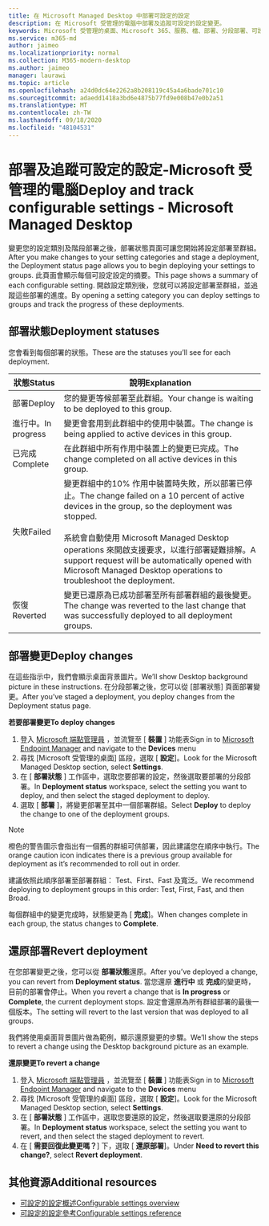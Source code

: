 ```yaml
---
title: 在 Microsoft Managed Desktop 中部署可設定的設定
description: 在 Microsoft 受管理的電腦中部署及追蹤可設定的設定變更。
keywords: Microsoft 受管理的桌面、Microsoft 365、服務、檔、部署、分段部署、可設定的設定
ms.service: m365-md
author: jaimeo
ms.localizationpriority: normal
ms.collection: M365-modern-desktop
ms.author: jaimeo
manager: laurawi
ms.topic: article
ms.openlocfilehash: a24d0dc64e2262a8b208119c45a4a6bade701c10
ms.sourcegitcommit: adaedd1418a3bd6e4875b77fd9e008b47e0b2a51
ms.translationtype: MT
ms.contentlocale: zh-TW
ms.lasthandoff: 09/18/2020
ms.locfileid: "48104531"
---
```

# <a name="deploy-and-track-configurable-settings---microsoft-managed-desktop"></a><span data-ttu-id="b4f5d-104">部署及追蹤可設定的設定-Microsoft 受管理的電腦</span><span class="sxs-lookup"><span data-stu-id="b4f5d-104">Deploy and track configurable settings - Microsoft Managed Desktop</span></span>

<span data-ttu-id="b4f5d-105">變更您的設定類別及階段部署之後，部署狀態頁面可讓您開始將設定部署至群組。</span><span class="sxs-lookup"><span data-stu-id="b4f5d-105">After you make changes to your setting categories and stage a deployment, the Deployment status page allows you to begin deploying your settings to groups.</span></span> <span data-ttu-id="b4f5d-106">此頁面會顯示每個可設定設定的摘要。</span><span class="sxs-lookup"><span data-stu-id="b4f5d-106">This page shows a summary of each configurable setting.</span></span> <span data-ttu-id="b4f5d-107">開啟設定類別後，您就可以將設定部署至群組，並追蹤這些部署的進度。</span><span class="sxs-lookup"><span data-stu-id="b4f5d-107">By opening a setting category you can deploy settings to groups and track the progress of these deployments.</span></span>

## <a name="deployment-statuses"></a><span data-ttu-id="b4f5d-108">部署狀態</span><span class="sxs-lookup"><span data-stu-id="b4f5d-108">Deployment statuses</span></span> 

<span data-ttu-id="b4f5d-109">您會看到每個部署的狀態。</span><span class="sxs-lookup"><span data-stu-id="b4f5d-109">These are the statuses you’ll see for each deployment.</span></span>

<span data-ttu-id="b4f5d-110">狀態</span><span class="sxs-lookup"><span data-stu-id="b4f5d-110">Status</span></span>  | <span data-ttu-id="b4f5d-111">說明</span><span class="sxs-lookup"><span data-stu-id="b4f5d-111">Explanation</span></span> 
--- | --- 
<span data-ttu-id="b4f5d-112">部署</span><span class="sxs-lookup"><span data-stu-id="b4f5d-112">Deploy</span></span> | <span data-ttu-id="b4f5d-113">您的變更等候部署至此群組。</span><span class="sxs-lookup"><span data-stu-id="b4f5d-113">Your change is waiting to be deployed to this group.</span></span>
<span data-ttu-id="b4f5d-114">進行中。</span><span class="sxs-lookup"><span data-stu-id="b4f5d-114">In progress</span></span> | <span data-ttu-id="b4f5d-115">變更會套用到此群組中的使用中裝置。</span><span class="sxs-lookup"><span data-stu-id="b4f5d-115">The change is being applied to active devices in this group.</span></span> 
<span data-ttu-id="b4f5d-116">已完成</span><span class="sxs-lookup"><span data-stu-id="b4f5d-116">Complete</span></span> | <span data-ttu-id="b4f5d-117">在此群組中所有作用中裝置上的變更已完成。</span><span class="sxs-lookup"><span data-stu-id="b4f5d-117">The change completed on all active devices in this group.</span></span> 
<span data-ttu-id="b4f5d-118">失敗</span><span class="sxs-lookup"><span data-stu-id="b4f5d-118">Failed</span></span> | <span data-ttu-id="b4f5d-119">變更群組中的10% 作用中裝置時失敗，所以部署已停止。</span><span class="sxs-lookup"><span data-stu-id="b4f5d-119">The change failed on a 10 percent of active devices in the group, so the deployment was stopped.</span></span><br><br> <span data-ttu-id="b4f5d-120">系統會自動使用 Microsoft Managed Desktop operations 來開啟支援要求，以進行部署疑難排解。</span><span class="sxs-lookup"><span data-stu-id="b4f5d-120">A support request will be automatically opened with Microsoft Managed Desktop operations to troubleshoot the deployment.</span></span> 
<span data-ttu-id="b4f5d-121">恢復</span><span class="sxs-lookup"><span data-stu-id="b4f5d-121">Reverted</span></span> | <span data-ttu-id="b4f5d-122">變更已還原為已成功部署至所有部署群組的最後變更。</span><span class="sxs-lookup"><span data-stu-id="b4f5d-122">The change was reverted to the last change that was successfully deployed to all deployment groups.</span></span>

## <a name="deploy-changes"></a><span data-ttu-id="b4f5d-123">部署變更</span><span class="sxs-lookup"><span data-stu-id="b4f5d-123">Deploy changes</span></span>

<span data-ttu-id="b4f5d-124">在這些指示中，我們會顯示桌面背景圖片。</span><span class="sxs-lookup"><span data-stu-id="b4f5d-124">We’ll show Desktop background picture in these instructions.</span></span> <span data-ttu-id="b4f5d-125">在分段部署之後，您可以從 [部署狀態] 頁面部署變更。</span><span class="sxs-lookup"><span data-stu-id="b4f5d-125">After you’ve staged a deployment, you deploy changes from the Deployment status page.</span></span> 

<span data-ttu-id="b4f5d-126">**若要部署變更**</span><span class="sxs-lookup"><span data-stu-id="b4f5d-126">**To deploy changes**</span></span>

1. <span data-ttu-id="b4f5d-127">登入 [Microsoft 端點管理員](https://endpoint.microsoft.com/) ，並流覽至 [ **裝置** ] 功能表</span><span class="sxs-lookup"><span data-stu-id="b4f5d-127">Sign in to [Microsoft Endpoint Manager](https://endpoint.microsoft.com/) and navigate to the **Devices** menu</span></span>
2. <span data-ttu-id="b4f5d-128">尋找 [Microsoft 受管理的桌面] 區段，選取 [ **設定**]。</span><span class="sxs-lookup"><span data-stu-id="b4f5d-128">Look for the Microsoft Managed Desktop section, select **Settings**.</span></span>
3. <span data-ttu-id="b4f5d-129">在 [ **部署狀態** ] 工作區中，選取您要部署的設定，然後選取要部署的分段部署。</span><span class="sxs-lookup"><span data-stu-id="b4f5d-129">In **Deployment status** workspace, select the setting you want to deploy, and then select the staged deployment to deploy.</span></span>
4. <span data-ttu-id="b4f5d-130">選取 [ **部署** ]，將變更部署至其中一個部署群組。</span><span class="sxs-lookup"><span data-stu-id="b4f5d-130">Select **Deploy** to deploy the change to one of the deployment groups.</span></span>

> [!NOTE] 
> <span data-ttu-id="b4f5d-131">橙色的警告圖示會指出有一個舊的群組可供部署，因此建議您在順序中執行。</span><span class="sxs-lookup"><span data-stu-id="b4f5d-131">The orange caution icon indicates there is a previous group available for deployment as it’s recommended to roll out in order.</span></span> 

<!-- Needs picture updated to show MEM ![Deployment status workspace. Trusted sites pane on the right. In the Deployment groups section are three columns: deployment groups, devices, and status. In the status column, "deploy" is highlighted.](../../media/1deployedit.png) -->

<span data-ttu-id="b4f5d-132">建議依照此順序部署至部署群組： Test、First、Fast 及寬泛。</span><span class="sxs-lookup"><span data-stu-id="b4f5d-132">We recommend deploying to deployment groups in this order: Test, First, Fast, and then Broad.</span></span> 

<span data-ttu-id="b4f5d-133">每個群組中的變更完成時，狀態變更為 [ **完成**]。</span><span class="sxs-lookup"><span data-stu-id="b4f5d-133">When changes complete in each group, the status changes to **Complete**.</span></span>

<!-- Needs picture updated to show MEM ![Deployment status workspace with columns for date updated, version, test, first, fast, and broad. The Proxy row is expanded, showing a dated setting flagged as "complete" in each of the four deployment groups.](../../media/2completeedit.png) -->

## <a name="revert-deployment"></a><span data-ttu-id="b4f5d-134">還原部署</span><span class="sxs-lookup"><span data-stu-id="b4f5d-134">Revert deployment</span></span>

<span data-ttu-id="b4f5d-135">在您部署變更之後，您可以從 **部署狀態**還原。</span><span class="sxs-lookup"><span data-stu-id="b4f5d-135">After you’ve deployed a change, you can revert from **Deployment status**.</span></span> <span data-ttu-id="b4f5d-136">當您還原 **進行中** 或 **完成**的變更時，目前的部署會停止。</span><span class="sxs-lookup"><span data-stu-id="b4f5d-136">When you revert a change that is **In progress** or **Complete**, the current deployment stops.</span></span> <span data-ttu-id="b4f5d-137">設定會還原為所有群組部署的最後一個版本。</span><span class="sxs-lookup"><span data-stu-id="b4f5d-137">The setting will revert to the last version that was deployed to all groups.</span></span> 

<span data-ttu-id="b4f5d-138">我們將使用桌面背景圖片做為範例，顯示還原變更的步驟。</span><span class="sxs-lookup"><span data-stu-id="b4f5d-138">We’ll show the steps to revert a change using the Desktop background picture as an example.</span></span> 

<span data-ttu-id="b4f5d-139">**還原變更**</span><span class="sxs-lookup"><span data-stu-id="b4f5d-139">**To revert a change**</span></span>
1. <span data-ttu-id="b4f5d-140">登入 [Microsoft 端點管理員](https://endpoint.microsoft.com/) ，並流覽至 [ **裝置** ] 功能表</span><span class="sxs-lookup"><span data-stu-id="b4f5d-140">Sign in to [Microsoft Endpoint Manager](https://endpoint.microsoft.com/) and navigate to the **Devices** menu</span></span>
2. <span data-ttu-id="b4f5d-141">尋找 [Microsoft 受管理的桌面] 區段，選取 [ **設定**]。</span><span class="sxs-lookup"><span data-stu-id="b4f5d-141">Look for the Microsoft Managed Desktop section, select **Settings**.</span></span>
3. <span data-ttu-id="b4f5d-142">在 [ **部署狀態** ] 工作區中，選取您要還原的設定，然後選取要還原的分段部署。</span><span class="sxs-lookup"><span data-stu-id="b4f5d-142">In **Deployment status** workspace, select the setting you want to revert, and then select the staged deployment to revert.</span></span>
4. <span data-ttu-id="b4f5d-143">在 [ **需要回復此變更嗎？**] 下，選取 [ **還原部署**]。</span><span class="sxs-lookup"><span data-stu-id="b4f5d-143">Under **Need to revert this change?**, select **Revert deployment**.</span></span>

<!-- Needs picture updated to show MEM ![Deployment status workspace. Browser start pages is selected, opening a pane on the right side with data about the submitted change and its status. At the bottom is the "need to revert this change" area where you can select "Revert deployment."](../../media/3revert.png) -->

## <a name="additional-resources"></a><span data-ttu-id="b4f5d-144">其他資源</span><span class="sxs-lookup"><span data-stu-id="b4f5d-144">Additional resources</span></span>
- [<span data-ttu-id="b4f5d-145">可設定的設定概述</span><span class="sxs-lookup"><span data-stu-id="b4f5d-145">Configurable settings overview</span></span>](config-setting-overview.md)
- [<span data-ttu-id="b4f5d-146">可設定的設定參考</span><span class="sxs-lookup"><span data-stu-id="b4f5d-146">Configurable settings reference</span></span>](config-setting-ref.md) 
